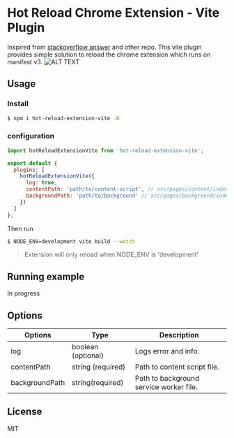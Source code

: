 # Hot Reload Chrome Extension - Vite Plugin

Inspired from [stackoverflow answer](https://stackoverflow.com/a/65485938/7135342) and other repo.
This vite plugin provides simple solution to reload the chrome extension which runs on manifest v3.
![ALT TEXT](https://github.com/isaurssaurav/hot-reload-extension-vite/tree/main/demo/index.png)

## Usage

### Install

```bash
$ npm i hot-reload-extension-vite -D
```

### configuration

```js
import hotReloadExtensionVite from 'hot-reload-extension-vite';

export default {
  plugins: [
    hotReloadExtensionVite({
      log: true,
      contentPath: 'path/to/content-script', // src/pages/content/index.ts
      backgroundPath: 'path/to/background' // src/pages/background/index.ts
    })
  ]
};
```

Then run

```bash
$ NODE_ENV=development vite build --watch
```

> Extension will only reload when NODE_ENV is 'development'

## Running example

In progress

## Options

| Options        | Type               | Description                             |
| -------------- | ------------------ | --------------------------------------- |
| log            | boolean (optional) | Logs error and info.                    |
| contentPath    | string (required)  | Path to content script file.            |
| backgroundPath | string(required)   | Path to background service worker file. |

## License

MIT

